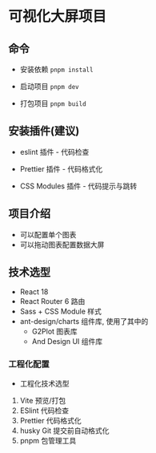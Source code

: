 # 可视化大屏项目

## 命令

- 安装依赖 `pnpm install`

- 启动项目 `pnpm dev`

- 打包项目 `pnpm build`

## 安装插件(建议)

- eslint 插件 - 代码检查

- Prettier 插件 - 代码格式化

- CSS Modules 插件 - 代码提示与跳转

## 项目介绍

- 可以配置单个图表
- 可以拖动图表配置数据大屏

## 技术选型

- React 18
- React Router 6 路由
- Sass + CSS Module 样式
- ant-design/charts 组件库, 使用了其中的
  - G2Plot 图表库
  - And Design UI 组件库

### 工程化配置

- 工程化技术选型

1. Vite 预览/打包
2. ESlint 代码检查
3. Prettier 代码格式化
4. husky Git 提交前自动格式化
5. pnpm 包管理工具
